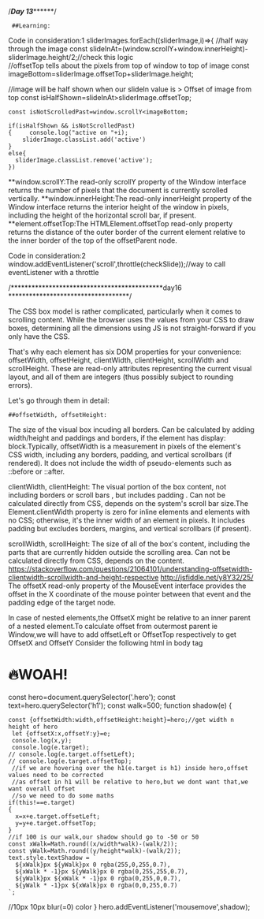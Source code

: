 /***************************Day 13*********************************/
 
     ##Learning:
Code in consideration:1
    sliderImages.forEach((sliderImage,i)=>{
     //half way through the image
     const slideInAt=(window.scrollY+window.innerHeight)-sliderImage.height/2;//check this logic  
  //offsetTop tells about the pixels from top of window to top of image
   const imageBottom=sliderImage.offsetTop+sliderImage.height;
   
   //image will be half shown when our slideIn value is > Offset of image from top
    const isHalfShown=slideInAt>sliderImage.offsetTop;
    
    const isNotScrolledPast=window.scrollY<imageBottom;
    
    if(isHalfShown && isNotScrolledPast)
    {     console.log("active on "+i);
        sliderImage.classList.add('active')
    }
    else{
      sliderImage.classList.remove('active');
    })
    
**window.scrollY:The read-only scrollY property of the Window interface returns the number of pixels that the document is currently scrolled vertically. 
**window.innerHeight:The read-only innerHeight property of the Window interface returns the interior height of the window in pixels, including the height 
                    of the horizontal scroll bar, if present.
**element.offsetTop:The HTMLElement.offsetTop read-only property returns the distance of the outer border of the current element relative to the
                      inner border of the top of the offsetParent node.  
                      
   Code in consideration:2
   window.addEventListener('scroll',throttle(checkSlide));//way to call eventListener with a throttle
   
/********************************************day16 ***********************************/


The CSS box model is rather complicated, particularly when it comes to scrolling content. While the browser uses the values from your CSS to draw boxes,
determining all the dimensions using JS is not straight-forward if you only have the CSS.

That's why each element has six DOM properties for your convenience: offsetWidth, offsetHeight, clientWidth, clientHeight, scrollWidth and scrollHeight.
These are read-only attributes representing the current visual layout, and all of them are integers (thus possibly subject to rounding errors).

Let's go through them in detail:

    
    ##offsetWidth, offsetHeight: 
The size of the visual box incuding all borders. 
Can be calculated by adding width/height and paddings and borders, if the element has display: block.Typically, offsetWidth is a measurement in pixels of the element's
CSS width, including any borders, padding, and vertical scrollbars (if rendered).
It does not include the width of pseudo-elements such as ::before or ::after.

clientWidth, clientHeight: The visual portion of the box content, not including borders or scroll bars , but includes padding . 
Can not be calculated directly from CSS, depends on the system's scroll bar size.The Element.clientWidth property is zero for inline elements and elements with no CSS;
otherwise, it's the inner width of an element in pixels. 
It includes padding but excludes borders, margins, and vertical scrollbars (if present).

scrollWidth, scrollHeight: The size of all of the box's content, including the parts that are currently hidden 
outside the scrolling area. Can not be calculated directly from CSS, depends on the content.
https://stackoverflow.com/questions/21064101/understanding-offsetwidth-clientwidth-scrollwidth-and-height-respective
   http://jsfiddle.net/y8Y32/25/
The offsetX read-only property of the MouseEvent interface provides the offset in the X coordinate of the mouse pointer between that event and
the padding edge of the target node. 

In case of nested elements,the OffsetX might be relative to an inner parent of a nested element.To calculate offset from outermost parent ie Window,we 
will have to add offsetLeft or OffsetTop respectively to get OffsetX and OffsetY
 Consider the following html in body tag
  <div class="hero">
    <h1 contenteditable>🔥WOAH!</h1>
  </div>
  
  const hero=document.querySelector('.hero');
  const text=hero.querySelector('h1');
  const walk=500;
  function shadow(e)
  {
   
   
    const {offsetWidth:width,offsetHeight:height}=hero;//get width n height of hero
     let {offsetX:x,offsetY:y}=e;
     console.log(x,y);
     console.log(e.target);
    // console.log(e.target.offsetLeft);
    // console.log(e.target.offsetTop);
     //if we are hovering over the h1(e.target is h1) inside hero,offset values need to be corrected
     //as offset in h1 will be relative to hero,but we dont want that,we want overall offset
     //so we need to do some maths
    if(this!==e.target) 
    {
      x=x+e.target.offsetLeft;
      y=y+e.target.offsetTop;
    }
    //if 100 is our walk,our shadow should go to -50 or 50 
    const xWalk=Math.round((x/width*walk)-(walk/2));
    const yWalk=Math.round((y/height*walk)-(walk/2));
    text.style.textShadow = `
      ${xWalk}px ${yWalk}px 0 rgba(255,0,255,0.7),
      ${xWalk * -1}px ${yWalk}px 0 rgba(0,255,255,0.7),
      ${yWalk}px ${xWalk * -1}px 0 rgba(0,255,0,0.7),
      ${yWalk * -1}px ${xWalk}px 0 rgba(0,0,255,0.7)
    `;
 //10px 10px blur(=0) color
  }
  hero.addEventListener('mousemove',shadow);
